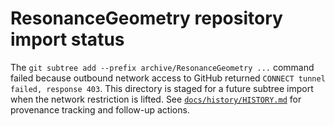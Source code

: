 # ResonanceGeometry repository import status

The `git subtree add --prefix archive/ResonanceGeometry ...` command failed because outbound network access to GitHub returned `CONNECT tunnel failed, response 403`. This directory is staged for a future subtree import when the network restriction is lifted. See [`docs/history/HISTORY.md`](../../docs/history/HISTORY.md) for provenance tracking and follow-up actions.
